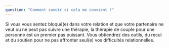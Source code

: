 ```yaml
---
question: "Comment savoir si cela me convient ?"
---
```

Si vous vous sentez bloqué(e) dans votre relation et que votre partenaire ne veut ou ne peut pas suivre une thérapie, la thérapie de couple pour une personne est un premier pas puissant. Vous obtiendrez des outils, du recul et du soutien pour ne pas affronter seul(e) vos difficultés relationnelles.
